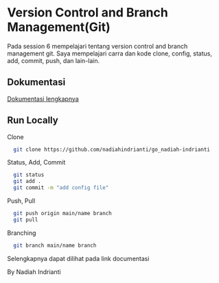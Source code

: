 
# Version Control and Branch Management(Git)

Pada session 6 mempelajari tentang version control and branch management git. Saya mempelajari carra dan kode clone, config, status, add, commit, push, dan lain-lain.  


## Dokumentasi

[Dokumentasi lengkapnya ](https://github.com/nadiahindrianti/go_nadiah-indrianti/tree/main/6_Version%20Control%20and%20Branch%20Management(%20Git)/Screenshoot)


## Run Locally

Clone

```bash
  git clone https://github.com/nadiahindrianti/go_nadiah-indrianti
```

Status, Add, Commit

```bash
  git status
  git add . 
  git commit -m "add config file"
```

Push, Pull 

```bash
  git push origin main/name branch
  git pull
```

Branching

```bash
  git branch main/name branch
```

Selengkapnya dapat dilihat pada link documentasi


By Nadiah Indrianti


